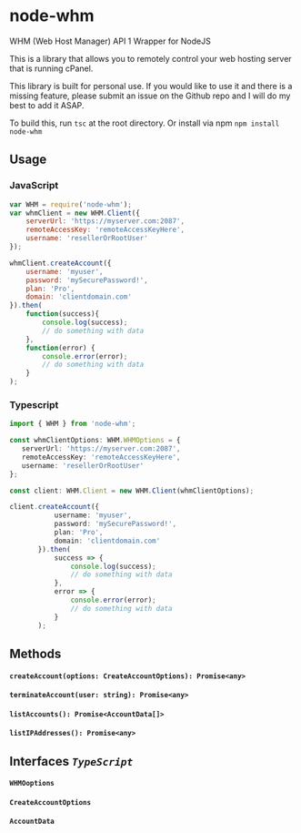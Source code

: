 # node-whm
WHM (Web Host Manager) API 1 Wrapper for NodeJS

This is a library that allows you to remotely control your web hosting server that is running cPanel.

This library is built for personal use. If you would like to use it and there is a missing feature, please submit an issue on the Github repo and I will do my best to add it ASAP.

To build this, run `tsc` at the root directory. Or install via npm `npm install node-whm`

## Usage
### JavaScript
```javascript
var WHM = require('node-whm');
var whmClient = new WHM.Client({
    serverUrl: 'https://myserver.com:2087',
    remoteAccessKey: 'remoteAccessKeyHere',
    username: 'resellerOrRootUser'
});

whmClient.createAccount({
    username: 'myuser',
    password: 'mySecurePassword!',
    plan: 'Pro',
    domain: 'clientdomain.com'
}).then(
    function(success){ 
        console.log(success);
        // do something with data
    },
    function(error) {
        console.error(error);
        // do something with data
    }
);

```

### Typescript
```typescript
import { WHM } from 'node-whm';

const whmClientOptions: WHM.WHMOptions = {
   serverUrl: 'https://myserver.com:2087',
   remoteAccessKey: 'remoteAccessKeyHere',
   username: 'resellerOrRootUser'
};

const client: WHM.Client = new WHM.Client(whmClientOptions);

client.createAccount({
           username: 'myuser',
           password: 'mySecurePassword!',
           plan: 'Pro',
           domain: 'clientdomain.com'
       }).then(
           success => { 
               console.log(success);
               // do something with data
           },
           error => {
               console.error(error);
               // do something with data
           }
       );
```




## Methods

#### `createAccount(options: CreateAccountOptions): Promise<any>`

#### `terminateAccount(user: string): Promise<any>`

#### `listAccounts(): Promise<AccountData[]>`

#### `listIPAddresses(): Promise<any>`




## Interfaces _`TypeScript`_

#### `WHMOoptions`

#### `CreateAccountOptions`

#### `AccountData`